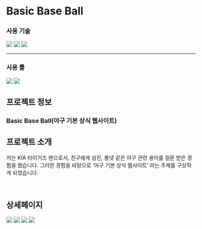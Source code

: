
  <h1>Basic Base Ball</h1>
  <div align="center">

  </div>
  
  <h3>사용 기술</h3>
    <div align="left">
  <img src="https://img.shields.io/badge/HTML5-E34F26?style=for-the-badge&logo=html5&logoColor=white"/>
  <img src="https://img.shields.io/badge/CSS3-1572B6?style=for-the-badge&logo=css3&logoColor=white"/>
  <img src="https://img.shields.io/badge/JavaScript-323330?style=for-the-badge&logo=javascript&logoColor=F7DF1E"/>
   </div>
  <hr>
    <h3>사용 툴</h3>
  <div align="left">
   <img src="https://img.shields.io/badge/Eclipse-2C2255?style=for-the-badge&logo=eclipse&logoColor=white"/>
   <img src="https://img.shields.io/badge/VSCode-0078D4?style=for-the-badge&logo=visual%20studio%20code&logoColor=white"/>
  </div>

  <h2>프로젝트 정보</h2>
  <h3>Basic Base Ball(야구 기본 상식 웹사이트)</h3>
  
   <h2>프로젝트 소개</h2>
  <p>저는 KIA 타이거즈 팬으로서, 친구에게 삼진, 볼넷 같은
야구 관련 용어를 질문 받은 경험을 했습니다.
그러한 경험을 바탕으로
‘야구 기본 상식 웹사이트’ 라는 주제를 구상하게 되었습니다.</p>
<br/>
<h2>상세페이지</h2>
<img src="https://github.com/parkhayoung615/BasicBaseBall/assets/80390048/754710e0-7afb-4c51-b892-974db5ae51bb"/>
<img src="https://github.com/parkhayoung615/BasicBaseBall/assets/80390048/4598286f-1d89-4b9b-8bc5-03a9f0c67afe"/>
<img src="https://github.com/parkhayoung615/BasicBaseBall/assets/80390048/03c8cac1-2789-44f0-a98f-b2eda664ac0f"/>
<img src="https://github.com/parkhayoung615/BasicBaseBall/assets/80390048/2d69a965-3676-4faf-99af-a97f3b88b9c9"/>

